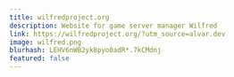```yaml
---
title: wilfredproject.org
description: Website for game server manager Wilfred
link: https://wilfredproject.org/?utm_source=alvar.dev
image: wilfred.png
blurhash: LEHV6nWB2yk8pyo0adR*.7kCMdnj
featured: false
---
```

